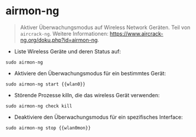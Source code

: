 # airmon-ng

> Aktiver Überwachungsmodus auf Wireless Network Geräten.
> Teil von `aircrack-ng`.
> Weitere Informationen: <https://www.aircrack-ng.org/doku.php?id=airmon-ng>.

- Liste Wireless Geräte und deren Status auf:

`sudo airmon-ng`

- Aktiviere den Überwachungsmodus für ein bestimmtes Gerät:

`sudo airmon-ng start {{wlan0}}`

- Störende Prozesse killn, die das wireless Gerät verwenden:

`sudo airmon-ng check kill`

- Deaktiviere den Überwachungsmodus für ein spezifisches Interface:

`sudo airmon-ng stop {{wlan0mon}}`
